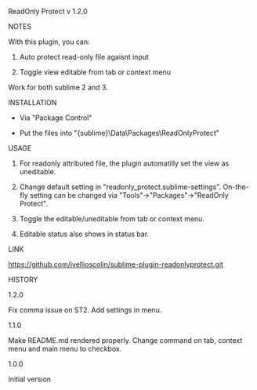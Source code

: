 ReadOnly Protect v 1.2.0 

NOTES 

With this plugin, you can: 

1. Auto protect read-only file agaisnt input 

2. Toggle view editable from tab or context menu 

Work for both sublime 2 and 3. 

INSTALLATION 

- Via "Package Control" 

- Put the files into "{sublime}\Data\Packages\ReadOnlyProtect" 

USAGE 

1. For readonly attributed file, the plugin automatilly set the view as uneditable. 

2. Change default setting in "readonly_protect.sublime-settings". On-the-fly setting can be changed via "Tools"->"Packages"->"ReadOnly Protect". 

3. Toggle the editable/uneditable from tab or context menu. 

4. Editable status also shows in status bar. 

LINK 

https://github.com/ivellioscolin/sublime-plugin-readonlyprotect.git 


HISTORY 

1.2.0 
 
Fix comma issue on ST2. Add settings in menu.
 
1.1.0 
 
Make README.md rendered properly. 
Change command on tab, context menu and main menu to checkbox. 
 
1.0.0 

Initial version 
